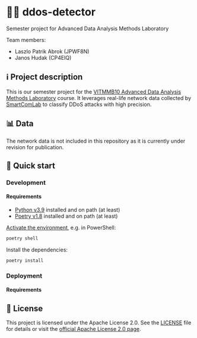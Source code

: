 # 🚨🤖 ddos-detector
Semester project for Advanced Data Analysis Methods Laboratory

Team members: 

- Laszlo Patrik Abrok (JPWF8N)
- Janos Hudak (CP4EIQ)

## ℹ️ Project description

This is our semester project for the [VITMMB10 Advanced Data Analysis Methods Laboratory](https://portal.vik.bme.hu/kepzes/targyak/VITMMB10/en/) course. It leverages real-life network data collected by [SmartComLab](https://smartcomlab.tmit.bme.hu/) to classify DDoS attacks with high precision.

## 📊 Data 

The network data is not included in this repository as it is currently under revision for publication.

## 🚀 Quick start

### Development 

#### Requirements 

- [Python v3.9](https://www.python.org/downloads/release/python-3921/) installed and on path (at least)  
- [Poetry v1.8](https://python-poetry.org/docs/#installation) installed and on path (at least)

[Activate the environment](https://python-poetry.org/docs/managing-environments/#activating-the-environment), e.g. in PowerShell:

```PowerShell
poetry shell
```

Install the dependencies:

```PowerShell
poetry install
```

### Deployment

#### Requirements 


## 📜 License

This project is licensed under the Apache License 2.0. See the [LICENSE](LICENSE) file for details or visit the [official Apache License 2.0 page](http://www.apache.org/licenses/LICENSE-2.0).